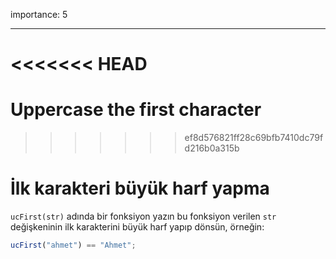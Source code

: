 importance: 5

---

<<<<<<< HEAD
=======
# Uppercase the first character
>>>>>>> ef8d576821ff28c69bfb7410dc79fd216b0a315b

# İlk karakteri büyük harf yapma

`ucFirst(str)` adında bir fonksiyon yazın bu fonksiyon verilen `str` değişkeninin ilk karakterini büyük harf yapıp dönsün, örneğin:

```js
ucFirst("ahmet") == "Ahmet";
```
